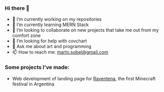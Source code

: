 ### Hi there 👋

- 🔭 I’m currently working on my repositories
- 🌱 I’m currently learning MERN Stack
- 👯 I’m looking to collaborate on new projects that take me out from my comfort zone
- 🤔 I’m looking for help with covchart
- 💬 Ask me about art and programming
- 📫 How to reach me: marto.sobel@gmail.com

### Some projects I've made:
- Web development of landing page for [Raventena](http://raventena.com/), the first Minecraft festival in Argentina
